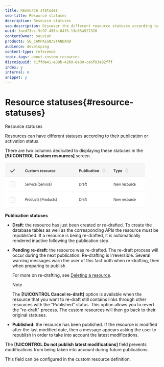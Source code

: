 ```yaml
---
title: Resource statuses
seo-title: Resource statuses
description: Resource statuses
seo-description: Discover the different resource statuses according to their publication state.
uuid: 3aed73cc-5c97-455b-84f5-13c05a527326
contentOwner: sauviat
products: SG_CAMPAIGN/STANDARD
audience: developing
content-type: reference
topic-tags: about-custom-resources
discoiquuid: c1ffda41-e88b-42b8-8a00-ce6f83a92fff
index: y
internal: n
snippet: y
---
```


# Resource statuses{#resource-statuses}

Resource statuses

Resources can have different statuses according to their publication or activation status.

There are two columns dedicated to displaying these statuses in the **[!UICONTROL Custom resources]** screen.

![](assets/schema_colonne_1.png)

**Publication statuses**

* **Draft**: the resource has just been created or re-drafted. To create the database tables as well as the corresponding APIs the resource must be republished. If a resource is being re-drafted, it is automatically rendered inactive following the publication step.
* **Pending re-draft**: the resource was re-drafted. The re-draft process will occur during the next publication. Re-drafting is irreversible. Several warning messages warn the user of this fact both when re-drafting, then when preparing to publish.

  For more on re-drafting, see [Deleting a resource](../../developing/using/deleting-a-resource.md).

  >[!NOTE]
  >
  >The **[!UICONTROL Cancel re-draft]** option is available when the resource that you want to re-draft still contains links through other resources with the "Published" status. This option allows you to revert the "re-draft" process. The custom resources will then go back to their original statuses.

* **Published**: the resource has been published. If the resource is modified after the last modified date, then a message appears asking the user to republish in order to take into account the latest modifications.

The **[!UICONTROL Do not publish latest modifications]** field prevents modifications from being taken into account during future publications.

This field can be configured in the custom resource definition.
